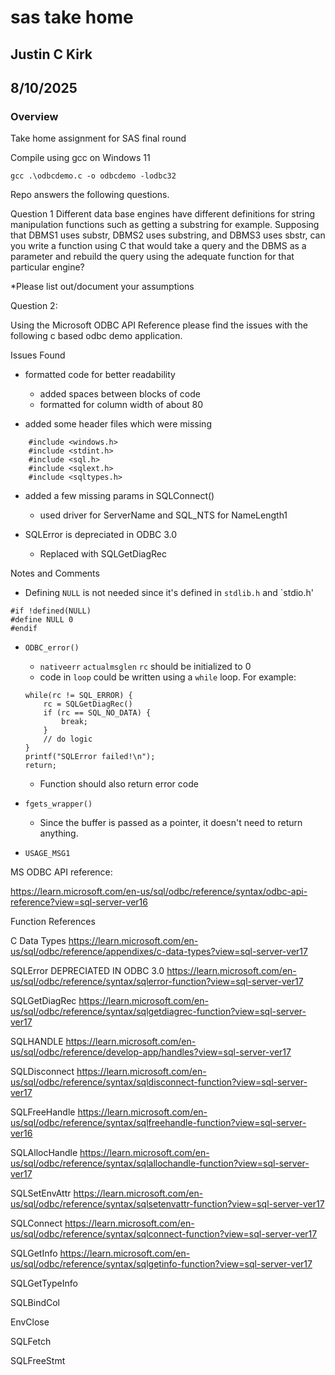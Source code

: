 # sas take home

## Justin C Kirk
## 8/10/2025

### Overview

Take home assignment for SAS final round

Compile using gcc on Windows 11
```
gcc .\odbcdemo.c -o odbcdemo -lodbc32
```

Repo answers the following questions.


Question 1
Different data base engines have different definitions for string manipulation functions such as getting a substring for example. Supposing that DBMS1 uses substr, DBMS2 uses substring, and DBMS3 uses sbstr, can you write a function using C that would take a query and the DBMS as a parameter and rebuild the query using the adequate function for that particular engine?

*Please list out/document your assumptions


Question 2:

Using the Microsoft ODBC API Reference please find the issues with the following c based odbc demo application.

Issues Found
* formatted code for better readability
    * added spaces between blocks of code
    * formatted for column width of about 80
    
* added some header files which were missing
```
    #include <windows.h>
    #include <stdint.h>
    #include <sql.h>
    #include <sqlext.h>
    #include <sqltypes.h>
```

* added a few missing params in SQLConnect()
    * used driver for ServerName and SQL_NTS for NameLength1

* SQLError is depreciated in ODBC 3.0
    * Replaced with SQLGetDiagRec


Notes and Comments

* Defining `NULL` is not needed since it's defined in `stdlib.h` and `stdio.h'
```
#if !defined(NULL)
#define NULL 0
#endif
```

* `ODBC_error()`
    * `nativeerr` `actualmsglen` `rc` should be initialized to 0
    * code in `loop` could be written using a `while` loop. 
    For example:
    ```
    while(rc != SQL_ERROR) {
        rc = SQLGetDiagRec()
        if (rc == SQL_NO_DATA) {
            break;
        }
        // do logic
    }
    printf("SQLError failed!\n");
    return;
    ```
    * Function should also return error code

* `fgets_wrapper()`
    * Since the buffer is passed as a pointer, it doesn't need to return anything.

* `USAGE_MSG1`

MS ODBC API reference:

https://learn.microsoft.com/en-us/sql/odbc/reference/syntax/odbc-api-reference?view=sql-server-ver16


Function References

C Data Types
https://learn.microsoft.com/en-us/sql/odbc/reference/appendixes/c-data-types?view=sql-server-ver17

SQLError DEPRECIATED IN ODBC 3.0
https://learn.microsoft.com/en-us/sql/odbc/reference/syntax/sqlerror-function?view=sql-server-ver17

SQLGetDiagRec
https://learn.microsoft.com/en-us/sql/odbc/reference/syntax/sqlgetdiagrec-function?view=sql-server-ver17

SQLHANDLE
https://learn.microsoft.com/en-us/sql/odbc/reference/develop-app/handles?view=sql-server-ver17

SQLDisconnect
https://learn.microsoft.com/en-us/sql/odbc/reference/syntax/sqldisconnect-function?view=sql-server-ver17

SQLFreeHandle
https://learn.microsoft.com/en-us/sql/odbc/reference/syntax/sqlfreehandle-function?view=sql-server-ver16

SQLAllocHandle
https://learn.microsoft.com/en-us/sql/odbc/reference/syntax/sqlallochandle-function?view=sql-server-ver17

SQLSetEnvAttr
https://learn.microsoft.com/en-us/sql/odbc/reference/syntax/sqlsetenvattr-function?view=sql-server-ver17

SQLConnect
https://learn.microsoft.com/en-us/sql/odbc/reference/syntax/sqlconnect-function?view=sql-server-ver17

SQLGetInfo
https://learn.microsoft.com/en-us/sql/odbc/reference/syntax/sqlgetinfo-function?view=sql-server-ver17

SQLGetTypeInfo


SQLBindCol


EnvClose


SQLFetch


SQLFreeStmt
